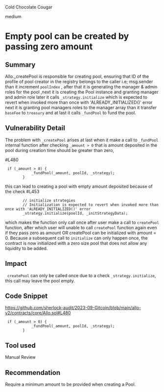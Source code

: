 Cold Chocolate Cougar

medium

# Empty pool can be created by passing zero amount
## Summary
Allo._createPool is responsible for creating pool, ensuring that ID of the profile of pool creator in the registry belongs to the caller i.e; msg.sender  than it increment `poolIndex` , after that it is generating the manager & admin roles for the pool ,next it is creating the Pool instance and granting manager and admin role later it calls  `_strategy.initialize` which is expected to revert when invoked more than once with 'ALREADY_INITIALIZED()' error  next it is granting pool managers roles to the manager array than it transfer `baseFee` to `treasury` and at last it calls `_fundPool` to fund the pool.

## Vulnerability Detail
The problem with `_createPool` arises at last when it make a call to `_fundPool` internal function after checking `_amount > 0` that is amount deposited in the pool during creation time should be greater than zero,

#L480
```solidity
 if (_amount > 0) {
            _fundPool(_amount, poolId, _strategy);
        }
```
this can lead to creating a pool with empty amount deposited because of the check
#L453 
```solidity
        // initialize strategies
        // Initialization is expected to revert when invoked more than once with 'ALREADY_INITIALIZED()' error
        _strategy.initialize(poolId, _initStrategyData);
``` 
which makes the function only call once after user make a call to `createPool` function, after which user will unable to call `createPool` function again even if they pass zero as amount OR createPool can be initialized with amount = 0. Because a subsequent call to `initialize` can only happen once, the contract is now initialized with a zero size pool that does not allow any liquidity to be added.

## Impact
` createPool` can only be called once due to a check  `_strategy.initialize`, this call may leave the pool empty.

## Code Snippet
https://github.com/sherlock-audit/2023-09-Gitcoin/blob/main/allo-v2/contracts/core/Allo.sol#L480
```solidity
 if (_amount > 0) {
            _fundPool(_amount, poolId, _strategy);
        }
```

## Tool used
Manual Review

## Recommendation
Require a minimum amount to be provided when creating a Pool.